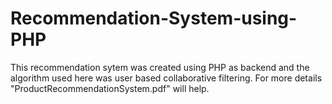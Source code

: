 # Recommendation-System-using-PHP
This recommendation sytem was created using PHP as backend and the algorithm used here was user based collaborative filtering. For more details "ProductRecommendationSystem.pdf" will help.
